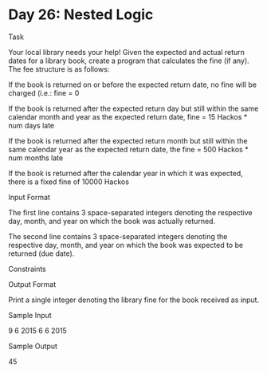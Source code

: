 # Day 26: Nested Logic

Task 

Your local library needs your help! Given the expected and actual return dates for a library book, create a program that calculates the fine (if any). The fee structure is as follows:

If the book is returned on or before the expected return date, no fine will be charged (i.e.: fine = 0

If the book is returned after the expected return day but still within the same calendar month and year as the expected return date, fine = 15 Hackos * num days late

If the book is returned after the expected return month but still within the same calendar year as the expected return date, the fine = 500 Hackos * num months late

If the book is returned after the calendar year in which it was expected, there is a fixed fine of 10000 Hackos

Input Format

The first line contains 3 space-separated integers denoting the respective day, month, and year on which the book was actually returned. 

The second line contains 3 space-separated integers denoting the respective day, month, and year on which the book was expected to be returned (due date).

Constraints

Output Format

Print a single integer denoting the library fine for the book received as input.

Sample Input

9 6 2015
6 6 2015

Sample Output

45
